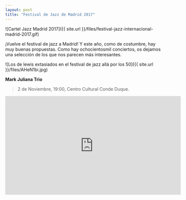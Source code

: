 ```yaml
---
layout: post
title: "Festival de Jazz de Madrid 2017" 
---
```



![Cartel Jazz Madrid 2017]({{ site.url }}/files/festival-jazz-internacional-madrid-2017.gif)

 
  
   
   


¡Vuelve el festival de jazz a Madrid! Y este año, como de costumbre, hay muy buenas propuestas. Como hay ochocientosmil conciertos, os dejamos una selección de los que nos parecen más interesantes. 



![Los de lewis extasiados en el festival de jazz allá por los 50]({{ site.url }}/files/AHeN1bi.jpg)


**Mark Juliana Trio**
>2 de Noviembre, 19:00, Centro Cultural Conde Duque. 

<iframe width="560" height="315" src="https://www.youtube.com/embed/Au7L_kIh4p0" frameborder="0" allowfullscreen></iframe>
